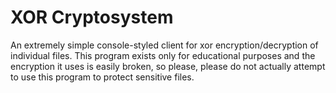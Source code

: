 # XOR Cryptosystem

An extremely simple console-styled client for xor encryption/decryption of individual files. This program exists only for educational purposes and the encryption it uses is easily broken, so please, please do not actually attempt to use this program to protect sensitive files.

